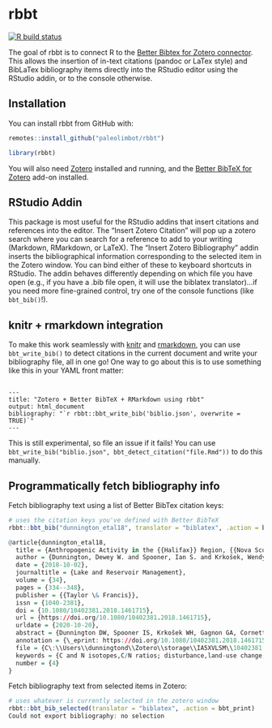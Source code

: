 
<!-- README.md is generated from README.Rmd. Please edit that file -->

# rbbt

<!-- badges: start -->

[![R build
status](https://github.com/paleolimbot/rbbt/workflows/R-CMD-check/badge.svg)](https://github.com/paleolimbot/rbbt/actions)
<!-- badges: end -->

The goal of rbbt is to connect R to the [Better Bibtex for Zotero
connector](https://retorque.re/zotero-better-bibtex/). This allows the
insertion of in-text citations (pandoc or LaTex style) and BibLaTex
bibliography items directly into the RStudio editor using the RStudio
addin, or to the console otherwise.

## Installation

You can install rbbt from GitHub with:

``` r
remotes::install_github("paleolimbot/rbbt")
```

``` r
library(rbbt)
```

You will also need [Zotero](https://www.zotero.org/) installed and
running, and the [Better BibTeX for
Zotero](https://retorque.re/zotero-better-bibtex/installation/) add-on
installed.

## RStudio Addin

This package is most useful for the RStudio addins that insert citations
and references into the editor. The “Insert Zotero Citation” will pop up
a zotero search where you can search for a reference to add to your
writing (Markdown, RMarkdown, or LaTeX). The “Insert Zotero
Bibliography” addin inserts the bibliographical information
corresponding to the selected item in the Zotero window. You can bind
either of these to keyboard shortcuts in RStudio. The addin behaves
differently depending on which file you have open (e.g., if you have a
.bib file open, it will use the biblatex translator)…if you need more
fine-grained control, try one of the console functions (like
`bbt_bib()`\!).

## knitr + rmarkdown integration

To make this work seamlessly with [knitr](https://yihui.org/knitr/) and
[rmarkdown](https://rmarkdown.rstudio.com/), you can use
`bbt_write_bib()` to detect citations in the current document and write
your bibliography file, all in one go\! One way to go about this is to
use something like this in your YAML front matter:

``` 

---
title: "Zotero + Better BibTeX + RMarkdown using rbbt"
output: html_document
bibliography: "`r rbbt::bbt_write_bib('biblio.json', overwrite = TRUE)`"
---
```

This is still experimental, so file an issue if it fails\! You can use
`bbt_write_bib("biblio.json", bbt_detect_citation("file.Rmd"))` to do
this manually.

## Programmatically fetch bibliography info

Fetch bibliography text using a list of Better BibTex citation keys:

``` r
# uses the citation keys you've defined with Better BibTeX
rbbt::bbt_bib("dunnington_etal18", translator = "biblatex", .action = bbt_print)

@article{dunnington_etal18,
  title = {Anthropogenic Activity in the {{Halifax}} Region, {{Nova Scotia}}, {{Canada}}, as Recorded by Bulk Geochemistry of Lake Sediments},
  author = {Dunnington, Dewey W. and Spooner, Ian S. and Krkošek, Wendy H. and Gagnon, Graham A. and Cornett, R. Jack and Kurek, Joshua and White, Chris E. and Misiuk, Ben and Tymstra, Drake},
  date = {2018-10-02},
  journaltitle = {Lake and Reservoir Management},
  volume = {34},
  pages = {334--348},
  publisher = {{Taylor \& Francis}},
  issn = {1040-2381},
  doi = {10.1080/10402381.2018.1461715},
  url = {https://doi.org/10.1080/10402381.2018.1461715},
  urldate = {2020-10-20},
  abstract = {Dunnington DW, Spooner IS, Krkošek WH, Gagnon GA, Cornett RJ, Kurek J, White CE, Misiuk B, Tymstra D. 2018. Anthropogenic activity in the Halifax region, Nova Scotia, Canada, as recorded by bulk geochemistry of lake sediments. Lake Reserv Manage. 34:334–348.Separating the timing and effects of multiple watershed disturbances is critical to a comprehensive understanding of lakes, which is required to effectively manage lacustrine systems that may be experiencing adverse water quality changes. Advances in X-ray fluorescence (XRF) technology has led to the availability of high-resolution, high-quality bulk geochemical data for aquatic sediments, which in combination with carbon, nitrogen, d13C, and d15N have the potential to identify watershed-scale disturbance in lake sediment cores. We integrated documented anthropogenic disturbances and changes in bulk geochemical parameters at 8 lakes within the Halifax Regional Municipality (HRM), Nova Scotia, Canada, 6 of which serve as drinking water sources. These data reflect more than 2 centuries of anthropogenic disturbance in the HRM that included deforestation, urbanization and related development, and water-level change. Deforestation activity was documented at Lake Major and Pockwock Lake by large increases in Ti, Zr, K, and Rb (50–300\%), and moderate increases in C/N ({$>$}10\%). Urbanization was resolved at Lake Fletcher, Lake Lemont, and First Lake by increases in Ti, Zr, K, and Rb (10–300\%), decreases in C/N ({$>$}10\%), and increases in d15N ({$>$}2.0‰). These data broadly agree with previous paleolimnological bioproxy data, in some cases identifying disturbances that were not previously identified. Collectively these data suggest that bulk geochemical parameters and lake sediment archives are a useful method for lake managers to identify causal mechanisms for possible water quality changes resulting from watershed-scale disturbance.},
  annotation = {\_eprint: https://doi.org/10.1080/10402381.2018.1461715},
  file = {C\:\\Users\\dunningtond\\Zotero\\storage\\IA5XVLSM\\10402381.2018.html},
  keywords = {C and N isotopes,C/N ratios; disturbance,land-use change,Nova Scotia,paleolimnology,X-ray fluorescence},
  number = {4}
}
```

Fetch bibliography text from selected items in Zotero:

``` r
# uses whatever is currently selected in the zotero window
rbbt::bbt_bib_selected(translator = "biblatex", .action = bbt_print)
Could not export bibliography: no selection
```
